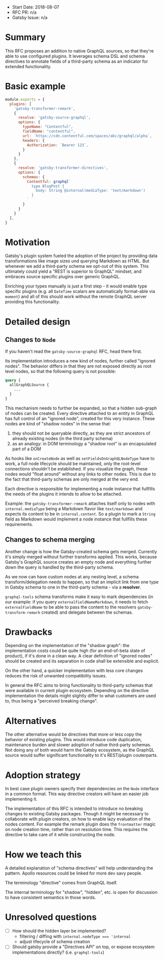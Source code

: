 - Start Date: 2018-08-07
- RFC PR: n/a
- Gatsby Issue: n/a

# Summary

This RFC proposes an addition to native GraphQL sources, so that they're able to use configured plugins. 
It leverages schema DSL and schema directives to annotate fields of a third-party schema as an indicator for extended functionality.

# Basic example

```js
module.exports = {
  plugins: [
    'gatsby-transformer-remark',
    {
      resolve: 'gatsby-source-graphql',
      options: {
        typeName: "Contentful",
        fieldName: "contentful",
        url: `https://cdn.contentful.com/spaces/abc/graphql/alpha`,
        headers: {
          Authorization: `Bearer 123`,
        }
      }
    },
    {
      resolve: 'gatsby-transformer-directives',
      options: {
        schemas: {
          Contentful: graphql`
            type BlogPost {
              body: String @internal(mediaType: 'text/markdown')
            }
          `
        }
      }
    }
  ],
}
```

# Motivation

Gatsby's plugin system fueled the adoption of the project by providing data transformations like image sizes und querying Markdown as HTML. 
But whenever we add a third-party schema we opt-out of this system. This ultimately could yield a "REST is superior to GraphQL" mindset, and embraces source specific plugins over generic GraphQL.

Enriching your types manually is just a first step - it would enable type specific plugins (e.g. all `DateTime` scalars are automatically format-able via `moment`) and all of this should work without the remote GraphQL server providing this functionality.

# Detailed design

## Changes to `Node`

If you haven't read the `gatsby-source-graphql` RFC, head there first.

Its implementation introduces a new kind of nodes, further called "ignored nodes". The behavior differs in that they are not exposed directly as root level nodes, so that the following query is not possible:

```graphql
query {
  allGraphQLSource {
    ...
  }
}
```

This mechanism needs to further be expanded, so that a hidden sub-graph of nodes can be created. 
Every directive attached to an entity in GraphQL has full control of an "ignored node", created for this very instance. These nodes are kind of "shadow nodes" in the sense that:

1. they should not be queryable directly, as they are strict ancestors of already existing nodes (in the third party schema)
2. as an analogy: in DOM terminology a "shadow root" is an encapsulated part of a DOM

As hooks like `onCreateNode` as well as `setFieldsOnGraphQLNodeType` have to work, a full node lifecycle should be maintained, only the root-level connections shouldn't be established. If you visualize the graph, these nodes would "float around" without any links to other nodes. 
This is due to the fact that third-party schemas are only merged at the very end. 

Each directive is responsible for implementing a node instance that fullfills the needs of the plugins it intends to allow to be attached.

Example: the `gatsby-transformer-remark` attaches itself only to nodes with `internal.mediaType` being a Markdown flavor like `text/markdown` and expects its content to be in `internal.content`. 
So a plugin to mark a `String` field as Markdown would implement a node instance that fullfills these requirements.

## Changes to schema merging

Another change is how the Gatsby-created schema gets merged. Currently it's simply merged without further transforms applied. This works, because Gatsby's GraphQL source creates an empty node and everything further down the query is handled by the third-party schema.

As we now can have custom nodes at any nesting level, a schema transform/delegation needs to happen, so that an implicit link from one type in Gatsby schema to one in the third-party schema - via a **resolver**.

`graphql-tools` schema transforms make it easy to mark dependencies (in our example: if you query `externalFieldNameMarkdown`, it needs to fetch `externalFieldName` to be able to pass the content to the resolvers `gatsby-transform-remark` created) and delegate between the schemas. 

# Drawbacks

Depending on the implementation of the "shadow graph": the implementation costs could be quite high (for an end-of-beta state of product), if it's done in a clean way. A clear definition of "ignored nodes" should be created and its separation in code shall be extensible and explicit.

On the other hand, a quicker implementation with less core changes reduces the risk of unwanted compatibility issues.

In general the RFC aims to bring functionality to third-party schemas that were available in current plugin ecosystem. Depending on the directive implementation the details might slightly differ to what customers are used to, thus being a "perceived breaking change". 

# Alternatives

The other alternative would be directives that more or less copy the behavior of existing plugins. This would introduce code duplication, maintenance burden and slower adoption of native third-party schemas. 
Not doing any of both would harm the Gatsby ecosystem, as the GraphQL source would suffer significant functionality to it's REST/plugin couterparts.

# Adoption strategy

In best case plugin owners specify their dependencies on the `Node` interface in a common format. This way directive creators will have an easier job implementing it.

The implementation of this RFC is intended to introduce no breaking changes to existing Gatsby packages. 
Though it might be necessary to collaborate with plugin creators, on how to enable lazy evaluation of the nodes content. For example the remark plugin does the `frontmatter` magic on node creation time, rather than on resolution time. This requires the directive to take care of it while constructing the node.

# How we teach this

A detailed explanation of "schema directives" will help understanding the pattern. Apollo resources could be linked for more dev savy people.

The terminology "directive" comes from GraphQL itself.

The internal terminology for "shadow", "hidden", etc. is open for discussion to have consistent semantics in those words.

# Unresolved questions

- [ ] How should the hidden layer be implemented?
  - filtering / diffing with `internal.nodeType === 'internal`
  - adjust lifecycle of schema creation
- [ ] Should gatsby provide a "Directives API" on top, or expose ecosystem implementations directly? (i.e. `graphql-tools`)
